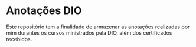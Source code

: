 # Anotações DIO

Este repositório tem a finalidade de armazenar as anotações realizadas por mim durantes os cursos ministrados pela DIO, além dos certificados recebidos.
